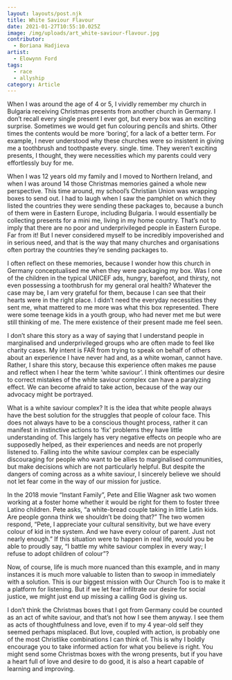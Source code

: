 ```yaml
---
layout: layouts/post.njk
title: White Saviour Flavour
date: 2021-01-27T10:55:10.025Z
image: /img/uploads/art_white-saviour-flavour.jpg
contributor:
  - Boriana Hadjieva
artist:
  - Elowynn Ford
tags:
  - race
  - allyship
category: Article
---
```

When I was around the age of 4 or 5, I vividly remember my church in Bulgaria receiving Christmas presents from another church in Germany. I don’t recall every single present I ever got, but every box was an exciting surprise. Sometimes we would get fun colouring pencils and shirts. Other times the contents would be more ‘boring’, for a lack of a better term. For example, I never understood why these churches were so insistent in giving me a toothbrush and toothpaste every. single. time. They weren’t exciting presents, I thought, they were necessities which my parents could very effortlessly buy for me. 

When I was 12 years old my family and I moved to Northern Ireland, and when I was around 14 those Christmas memories gained a whole new perspective. This time around, my school’s Christian Union was wrapping boxes to send out. I had to laugh when I saw the pamphlet on which they listed the countries they were sending these packages to, because a bunch of them were in Eastern Europe, including Bulgaria. I would essentially be collecting presents for a mini me, living in my home country. That’s not to imply that there are no poor and underprivileged people in Eastern Europe. Far from it! But I never considered myself to be incredibly impoverished and in serious need, and that is the way that many churches and organisations often portray the countries they’re sending packages to. 

I often reflect on these memories, because I wonder how this church in Germany conceptualised me when they were packaging my box. Was I one of the children in the typical UNICEF ads, hungry, barefoot, and thirsty, not even possessing a toothbrush for my general oral health? Whatever the case may be, I am very grateful for them, because I can see that their hearts were in the right place. I didn’t need the everyday necessities they sent me, what mattered to me more was what this box represented. There were some teenage kids in a youth group, who had never met me but were still thinking of me. The mere existence of their present made me feel seen. 

I don’t share this story as a way of saying that I understand people in marginalised and underprivileged groups who are often made to feel like charity cases. My intent is FAR from trying to speak on behalf of others about an experience I have never had and, as a white woman, cannot have. Rather, I share this story, because this experience often makes me pause and reflect when I hear the term ‘white saviour’. I think oftentimes our desire to correct mistakes of the white saviour complex can have a paralyzing effect. We can become afraid to take action, because of the way our advocacy might be portrayed. 

What is a white saviour complex? It is the idea that white people always have the best solution for the struggles that people of colour face. This does not always have to be a conscious thought process, rather it can manifest in instinctive actions to ‘fix’ problems they have little understanding of. This largely has very negative effects on people who are supposedly helped, as their experiences and needs are not properly listened to. Falling into the white saviour complex can be especially discouraging for people who want to be allies to marginalised communities, but make decisions which are not particularly helpful. But despite the dangers of coming across as a white saviour, I sincerely believe we should not let fear come in the way of our mission for justice. 

In the 2018 movie “Instant Family”, Pete and Ellie Wagner ask two women working at a foster home whether it would be right for them to foster three Latino children. Pete asks, “a white-bread couple taking in little Latin kids. Are people gonna think we shouldn’t be doing that?” The two women respond, “Pete, I appreciate your cultural sensitivity, but we have every colour of kid in the system. And we have every colour of parent. Just not nearly enough.” If this situation were to happen in real life, would you be able to proudly say, “I battle my white saviour complex in every way; I refuse to adopt children of colour”? 

Now, of course, life is much more nuanced than this example, and in many instances it is much more valuable to listen than to swoop in immediately with a solution. This is our biggest mission with Our Church Too is to make it a platform for listening. But if we let fear infiltrate our desire for social justice, we might just end up missing a calling God is giving us. 

I don’t think the Christmas boxes that I got from Germany could be counted as an act of white saviour, and that’s not how I see them anyway. I see them as acts of thoughtfulness and love, even if to my 4 year-old self they seemed perhaps misplaced. But love, coupled with action, is probably one of the most Christlike combinations I can think of. This is why I boldly encourage you to take informed action for what you believe is right. You might send some Christmas boxes with the wrong presents, but if you have a heart full of love and desire to do good, it is also a heart capable of learning and improving.